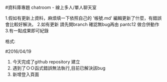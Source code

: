 #資料庫專題
chatroom - 線上多人/單人聊天室 

1.假如有更新上資料，麻煩填一下依照自己的 '帳號.md' 編輯更新了什麼，有錯誤會比較好解決。
2.如有更新 請先開branch 確認無bug再由 pantc12 做合併動作
3.有一點成果即可紀錄

格式:

#2016/04/19
1. 今天完成了github repository 建立
2. 遇到了ＯＯ函式錯誤無法執行,目前已解決該bug
3. 新增登入頁面
